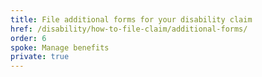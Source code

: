 ```yaml
---
title: File additional forms for your disability claim
href: /disability/how-to-file-claim/additional-forms/
order: 6
spoke: Manage benefits
private: true
---
```

